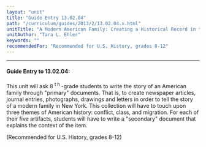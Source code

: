 ```yaml
---
layout: "unit"
title: "Guide Entry 13.02.04"
path: "/curriculum/guides/2013/2/13.02.04.x.html"
unitTitle: "A Modern American Family: Creating a Historical Record in the Middle-School Social Studies Classroom"
unitAuthor: "Tara L. Ehler"
keywords: ""
recommendedFor: "Recommended for U.S. History, grades 8-12"
---
```

<body>
<hr/>
 <h4>
  Guide Entry to 13.02.04:
 </h4>
 <p>
  This unit will ask 8
  <sup>
   t h
  </sup>
  -grade students to write the story of an American family through "primary" documents. That is, to create newspaper articles, journal entries, photographs, drawings and letters in order to tell the story of a modern family in New York. This collection will have to touch upon three themes of American history: conflict, class, and migration. For each of their five artifacts, students will have to write a "secondary" document that explains the context of the item.
 </p>
 <p>
  <b>
  </b>
 </p>
 <p>
  (Recommended for U.S. History, grades 8-12)
 </p>


</body>